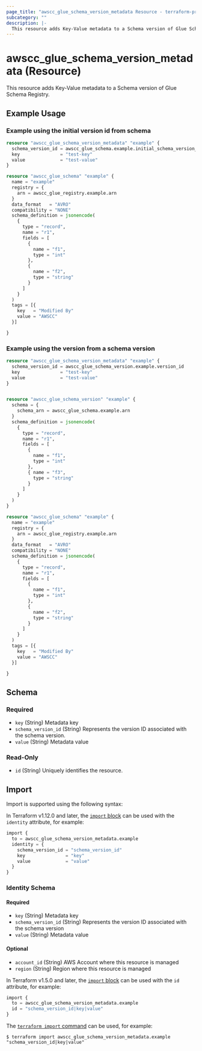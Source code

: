 ```yaml
---
page_title: "awscc_glue_schema_version_metadata Resource - terraform-provider-awscc"
subcategory: ""
description: |-
  This resource adds Key-Value metadata to a Schema version of Glue Schema Registry.
---
```


# awscc_glue_schema_version_metadata (Resource)

This resource adds Key-Value metadata to a Schema version of Glue Schema Registry.

## Example Usage

### Example using the initial version id from schema

```terraform
resource "awscc_glue_schema_version_metadata" "example" {
  schema_version_id = awscc_glue_schema.example.initial_schema_version_id
  key               = "test-key"
  value             = "test-value"
}

resource "awscc_glue_schema" "example" {
  name = "example"
  registry = {
    arn = awscc_glue_registry.example.arn
  }
  data_format   = "AVRO"
  compatibility = "NONE"
  schema_definition = jsonencode(
    {
      type = "record",
      name = "r1",
      fields = [
        {
          name = "f1",
          type = "int"
        },
        {
          name = "f2",
          type = "string"
        }
      ]
    }
  )
  tags = [{
    key   = "Modified By"
    value = "AWSCC"
  }]

}
```

### Example using the version from a schema version

```terraform
resource "awscc_glue_schema_version_metadata" "example" {
  schema_version_id = awscc_glue_schema_version.example.version_id
  key               = "test-key"
  value             = "test-value"
}


resource "awscc_glue_schema_version" "example" {
  schema = {
    schema_arn = awscc_glue_schema.example.arn
  }
  schema_definition = jsonencode(
    {
      type = "record",
      name = "r1",
      fields = [
        {
          name = "f1",
          type = "int"
        },
        { name = "f3",
          type = "string"
        }
      ]
    }
  )
}

resource "awscc_glue_schema" "example" {
  name = "example"
  registry = {
    arn = awscc_glue_registry.example.arn
  }
  data_format   = "AVRO"
  compatibility = "NONE"
  schema_definition = jsonencode(
    {
      type = "record",
      name = "r1",
      fields = [
        {
          name = "f1",
          type = "int"
        },
        {
          name = "f2",
          type = "string"
        }
      ]
    }
  )
  tags = [{
    key   = "Modified By"
    value = "AWSCC"
  }]

}
```

<!-- schema generated by tfplugindocs -->
## Schema

### Required

- `key` (String) Metadata key
- `schema_version_id` (String) Represents the version ID associated with the schema version.
- `value` (String) Metadata value

### Read-Only

- `id` (String) Uniquely identifies the resource.

## Import

Import is supported using the following syntax:

In Terraform v1.12.0 and later, the [`import` block](https://developer.hashicorp.com/terraform/language/import) can be used with the `identity` attribute, for example:

```terraform
import {
  to = awscc_glue_schema_version_metadata.example
  identity = {
    schema_version_id = "schema_version_id"
    key               = "key"
    value             = "value"
  }
}
```

<!-- schema generated by tfplugindocs -->
### Identity Schema

#### Required

- `key` (String) Metadata key
- `schema_version_id` (String) Represents the version ID associated with the schema version
- `value` (String) Metadata value

#### Optional

- `account_id` (String) AWS Account where this resource is managed
- `region` (String) Region where this resource is managed

In Terraform v1.5.0 and later, the [`import` block](https://developer.hashicorp.com/terraform/language/import) can be used with the `id` attribute, for example:

```terraform
import {
  to = awscc_glue_schema_version_metadata.example
  id = "schema_version_id|key|value"
}
```

The [`terraform import` command](https://developer.hashicorp.com/terraform/cli/commands/import) can be used, for example:

```shell
$ terraform import awscc_glue_schema_version_metadata.example "schema_version_id|key|value"
```